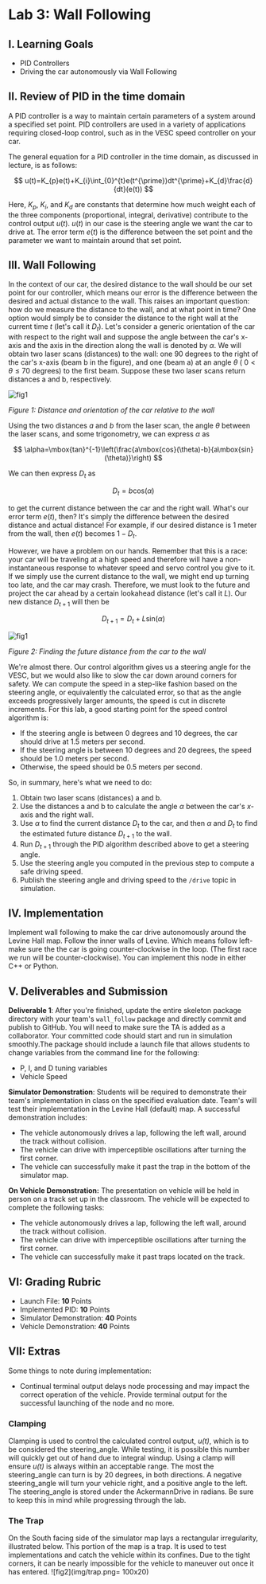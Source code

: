 # Lab 3: Wall Following

## I. Learning Goals

- PID Controllers
- Driving the car autonomously via Wall Following

## II. Review of PID in the time domain

A PID controller is a way to maintain certain parameters of a system around a specified set point. PID controllers are used in a variety of applications requiring closed-loop control, such as in the VESC speed controller on your car.

The general equation for a PID controller in the time domain, as discussed in lecture, is as follows:

$$ u(t)=K_{p}e(t)+K_{i}\int_{0}^{t}e(t^{\prime})dt^{\prime}+K_{d}\frac{d}{dt}(e(t)) $$

Here, $K_p$, $K_i$, and $K_d$ are constants that determine how much weight each of the three components (proportional, integral, derivative) contribute to the control output $u(t)$. $u(t)$ in our case is the steering angle we want the car to drive at. The error term $e(t)$ is the difference between the set point and the parameter we want to maintain around that set point.

## III. Wall Following

In the context of our car, the desired distance to the wall should be our set point for our controller, which means our error is the difference between the desired and actual distance to the wall. This raises an important question: how do we measure the distance to the wall, and at what point in time? One option would simply be to consider the distance to the right wall at the current time $t$ (let's call it $D_t$). Let's consider a generic orientation of the car with respect to the right wall and suppose the angle between the car's x-axis and the axis in the direction along the wall is denoted by $\alpha$. We will obtain two laser scans (distances) to the wall:
one 90 degrees to the right of the car's x-axis (beam b in the figure), and one (beam a) at an angle $\theta$ ( $0<\theta\leq70$ degrees) to the first beam. Suppose these two laser scans return distances a and b, respectively.

![fig1](img/wall_following_lab_figure_1.png)

*Figure 1: Distance and orientation of the car relative to the wall*

Using the two distances $a$ and $b$ from the laser scan, the angle $\theta$ between the laser scans, and some trigonometry, we can express $\alpha$ as

$$ \alpha=\mbox{tan}^{-1}\left(\frac{a\mbox{cos}(\theta)-b}{a\mbox{sin}(\theta)}\right) $$

We can then express $D_t$ as 

$$ D_t=b\mbox{cos}(\alpha) $$

to get the current distance between the car and the right wall. What's our error term $e(t)$, then? It's simply the difference between the desired distance and actual distance! For example, if our desired distance is 1 meter from the wall, then $e(t)$ becomes $1-D_t$.
	
However, we have a problem on our hands. Remember that this is a race: your car will be traveling at a high speed and therefore will have a non-instantaneous response to whatever speed and servo control you give to it. If we simply use the current distance to the wall, we might end up turning too late, and the car may crash. Therefore, we must look to the future and project the car ahead by a certain lookahead distance (let's call it $L$). Our new distance $D_{t+1}$ will then be

$$D_{t+1}=D_t+L\mbox{sin}(\alpha)$$

![fig1](img/wall_following_lab_figure_2.png)

*Figure 2: Finding the future distance from the car to the wall*

We're almost there. Our control algorithm gives us a steering angle for the VESC, but we would also like to slow the car down around corners for safety. We can compute the speed in a step-like fashion based on the steering angle, or equivalently the calculated error, so that as the angle exceeds progressively larger amounts, the speed is cut in discrete increments. For this lab, a good starting point for the speed control algorithm is:

- If the steering angle is between 0 degrees and 10 degrees, the car should drive at 1.5 meters per second.
- If the steering angle is between 10 degrees and 20 degrees, the speed should be 1.0 meters per second.
- Otherwise, the speed should be 0.5 meters per second.

So, in summary, here's what we need to do:

1. Obtain two laser scans (distances) a and b.
2. Use the distances a and b to calculate the angle $\alpha$ between the car's $x$-axis and the right wall.
3. Use $\alpha$ to find the current distance $D_t$ to the car, and then $\alpha$ and $D_t$ to find the estimated future distance $D_{t+1}$ to the wall.
4. Run $D_{t+1}$ through the PID algorithm described above to get a steering angle.
5. Use the steering angle you computed in the previous step to compute a safe driving speed.
6. Publish the steering angle and driving speed to the `/drive` topic in simulation.

## IV. Implementation

Implement wall following to make the car drive autonomously around the Levine Hall map. Follow the inner walls of Levine. Which means follow left- make sure the the car is going counter-clockwise in the loop. (The first race we run will be counter-clockwise). You can implement this node in either C++ or Python.

## V. Deliverables and Submission

**Deliverable 1**: After you're finished, update the entire skeleton package directory with your team's `wall_follow` package and directly commit and publish to GitHub. You will need to make sure the TA is added as a collaborator. Your committed code should start and run in simulation smoothly.The package should include a launch file that allows students to change variables from the command line for the following:
- P, I, and D tuning variables
- Vehicle Speed

**Simulator Demonstration**: Students will be required to demonstrate their team's implementation in class on the specified evaluation date. Team's will test their implementation in the Levine Hall (default) map. A successful demonstration includes:

- The vehicle autonomously drives a lap, following the left wall, around the track without collision.
- The vehicle can drive with imperceptible oscillations after turning the first corner.
- The vehicle can successfully make it past the trap in the bottom of the simulator map.

**On Vehicle Demonstration:** The presentation on vehicle will be held in person on a track set up in the classroom. The vehicle will be expected to complete the following tasks:
- The vehicle autonomously drives a lap, following the left wall, around the track without collision.
- The vehicle can drive with imperceptible oscillations after turning the first corner.
- The vehicle can successfully make it past traps located on the track.

## VI: Grading Rubric

- Launch File: **10** Points
- Implemented PID: **10** Points
- Simulator Demonstration: **40** Points
- Vehicle Demonstration: **40** Points

## VII: Extras
Some things to note during implementation:

-  Continual terminal output delays node processing and may impact the correct operation of the vehicle.
Provide terminal output for the successful launching of the node and no more.

### Clamping
Clamping is used to control the calculated control output, *u(t)*, which is to be considered the steering_angle.
While testing, it is possible this number will quickly get out of hand due to integral windup. Using a clamp
will ensure *u(t)* is always within an acceptable range.
The most the steering_angle can turn is by 20 degrees, in both directions. A negative steering_angle
will turn your vehicle right, and a positive angle to the left. The steering_angle is stored under the
AckermannDrive in radians. Be sure to keep this in mind while progressing through the lab.

### The Trap
On the South facing side of the simulator map lays a rectangular irregularity, illustrated below. This portion of the map is a trap. It is used to test implementations and catch the vehicle within its
confines. Due to the tight corners, it can be nearly impossible for the vehicle to maneuver out once it has
entered.
![fig2](img/trap.png= 100x20)
